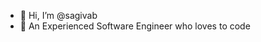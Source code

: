 - 👋 Hi, I’m @sagivab
- 🌱 An Experienced Software Engineer who loves to code

<!---
sagivab/sagivab is a ✨ special ✨ repository because its `README.md` (this file) appears on your GitHub profile.
You can click the Preview link to take a look at your changes.
--->
